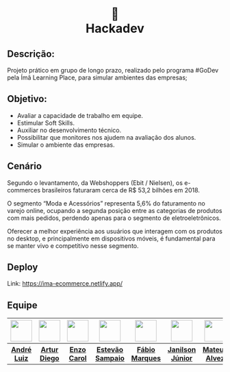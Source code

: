 <h1 align="center">
📄<br>Hackadev
</h1>

## Descrição: 

Projeto prático em grupo de longo prazo, realizado pelo programa #GoDev pela Ímã Learning Place, para simular ambientes das empresas; 

## Objetivo: 

<ul>
  <li>Avaliar a capacidade de trabalho em equipe.</li>
  <li>Estimular Soft Skills.</li>
  <li>Auxiliar no desenvolvimento técnico.</li>
  <li>Possibilitar que monitores nos ajudem na avaliação dos alunos.</li>
  <li>Simular o ambiente das empresas.</li>
</ul>

## Cenário

Segundo o levantamento, da Webshoppers (Ebit / Nielsen), os e-commerces brasileiros faturaram cerca de R$ 53,2 bilhões em 2018.

O segmento “Moda e Acessórios” representa 5,6% do faturamento no varejo online, ocupando a segunda posição entre as categorias de produtos com mais pedidos, perdendo apenas para o segmento de eletroeletrônicos.

Oferecer a melhor experiência aos usuários que interagem com os produtos no desktop, e principalmente em dispositivos móveis, é fundamental para se manter vivo e competitivo nesse segmento. 

## Deploy
<stroke>Link:</stroke> https://ima-ecommerce.netlify.app/

## Equipe

<table>
  <tr>
    <th> <img width="50px" height="50px" src="https://github.com/allagyn.png"></th>
    <th> <img width="50px" height="50px" src="https://github.com/ArturDiego.png"></th>
    <th> <img width="50px" height="50px" src="https://github.com/ezcmacedo.png"></th>
    <th> <img width="50px" height="50px" src="https://github.com/estevaosampaio.png"></th>
    <th> <img width="50px" height="50px" src="https://github.com/Fabioazevedojr.png"></th>
    <th> <img width="50px" height="50px" src="https://github.com/JanilsonJ.png"></th>
    <th> <img width="50px" height="50px" src="https://github.com/mateus-asouza.png"></th>
    <th> <img width="50px" height="50px" src="https://github.com/PauloHenryck.png"></th>
  </tr>
  
  <tr>
    <th><a href="https://github.com/allagyn">André Luiz</a></th>
    <th><a href="https://github.com/ArturDiego">Artur Diego</a></th>
    <th><a href="https://github.com/ezcmacedo">Enzo Carol</a></th>
    <th><a href="https://github.com/estevaosampaio">Estevão Sampaio</a></th>
    <th><a href="https://github.com/Fabioazevedojr">Fábio Marques</a></th>
    <th><a href="https://github.com/JanilsonJ">Janilson Júnior</a></th>
    <th><a href="https://github.com/mateus-asouza">Mateus Alvez</a></th>
    <th><a href="https://github.com/PauloHenryck">Paulo Henryck</a></th>
  </tr>
</table>


